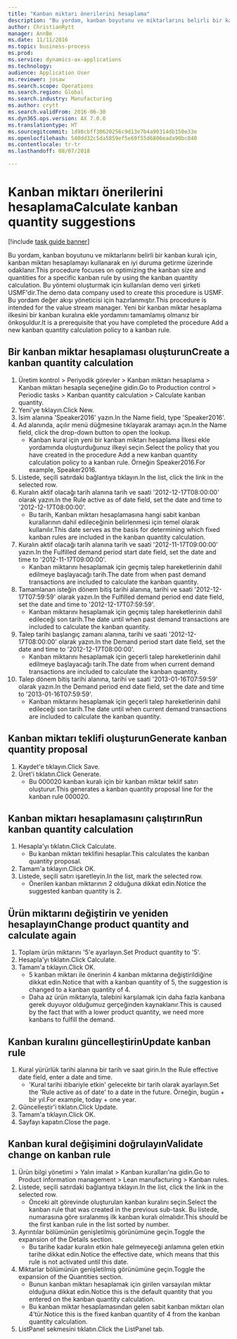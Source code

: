 ```yaml
--- 
title: "Kanban miktarı önerilerini hesaplama"
description: "Bu yordam, kanban boyutunu ve miktarlarını belirli bir kanban kuralı için, kanban miktarı hesaplamayı kullanarak en iyi duruma getirme üzerinde odaklanır."
author: ChristianRytt
manager: AnnBe
ms.date: 11/11/2016
ms.topic: business-process
ms.prod: 
ms.service: dynamics-ax-applications
ms.technology: 
audience: Application User
ms.reviewer: josaw
ms.search.scope: Operations
ms.search.region: Global
ms.search.industry: Manufacturing
ms.author: crytt
ms.search.validFrom: 2016-06-30
ms.dyn365.ops.version: AX 7.0.0
ms.translationtype: HT
ms.sourcegitcommit: 1d98cbff30620256c9d13e7b4a90314db150e33e
ms.openlocfilehash: 540dd32c5da5859ef5e69f55d6806eada90bc840
ms.contentlocale: tr-tr
ms.lasthandoff: 08/07/2018

---
```

# <a name="calculate-kanban-quantity-suggestions"></a><span data-ttu-id="f525a-103">Kanban miktarı önerilerini hesaplama</span><span class="sxs-lookup"><span data-stu-id="f525a-103">Calculate kanban quantity suggestions</span></span>

[!include [task guide banner](../../includes/task-guide-banner.md)]

<span data-ttu-id="f525a-104">Bu yordam, kanban boyutunu ve miktarlarını belirli bir kanban kuralı için, kanban miktarı hesaplamayı kullanarak en iyi duruma getirme üzerinde odaklanır.</span><span class="sxs-lookup"><span data-stu-id="f525a-104">This procedure focuses on optimizing the kanban size and quantities for a specific kanban rule by using the kanban quantity calculation.</span></span> <span data-ttu-id="f525a-105">Bu yöntemi oluşturmak için kullanılan demo veri şirketi USMF'dir.</span><span class="sxs-lookup"><span data-stu-id="f525a-105">The demo data company used to create this procedure is USMF.</span></span> <span data-ttu-id="f525a-106">Bu yordam değer akışı yöneticisi için hazırlanmıştır.</span><span class="sxs-lookup"><span data-stu-id="f525a-106">This procedure is intended for the value stream manager.</span></span> <span data-ttu-id="f525a-107">Yeni bir kanban miktar hesaplama ilkesini bir kanban kuralına ekle yordamını tamamlamış olmanız bir önkoşuldur.</span><span class="sxs-lookup"><span data-stu-id="f525a-107">It is a prerequisite that you have completed the procedure Add a new kanban quantity calculation policy to a kanban rule.</span></span>


## <a name="create-a-kanban-quantity-calculation"></a><span data-ttu-id="f525a-108">Bir kanban miktar hesaplaması oluşturun</span><span class="sxs-lookup"><span data-stu-id="f525a-108">Create a kanban quantity calculation</span></span>
1. <span data-ttu-id="f525a-109">Üretim kontrol > Periyodik görevler > Kanban miktarı hesaplama > Kanban miktarı hesapla seçeneğine gidin.</span><span class="sxs-lookup"><span data-stu-id="f525a-109">Go to Production control > Periodic tasks > Kanban quantity calculation > Calculate kanban quantity.</span></span>
2. <span data-ttu-id="f525a-110">Yeni'ye tıklayın.</span><span class="sxs-lookup"><span data-stu-id="f525a-110">Click New.</span></span>
3. <span data-ttu-id="f525a-111">İsim alanına 'Speaker2016' yazın.</span><span class="sxs-lookup"><span data-stu-id="f525a-111">In the Name field, type 'Speaker2016'.</span></span>
4. <span data-ttu-id="f525a-112">Ad alanında, açılır menü düğmesine tıklayarak aramayı açın.</span><span class="sxs-lookup"><span data-stu-id="f525a-112">In the Name field, click the drop-down button to open the lookup.</span></span>
    * <span data-ttu-id="f525a-113">Kanban kural için yeni bir kanban miktarı hesaplama İlkesi ekle yordamında oluşturduğunuz ilkeyi seçin.</span><span class="sxs-lookup"><span data-stu-id="f525a-113">Select the policy that you have created in the procedure Add a new kanban quantity calculation policy to a kanban rule.</span></span> <span data-ttu-id="f525a-114">Örneğin Speaker2016.</span><span class="sxs-lookup"><span data-stu-id="f525a-114">For example, Speaker2016.</span></span>  
5. <span data-ttu-id="f525a-115">Listede, seçili satırdaki bağlantıya tıklayın.</span><span class="sxs-lookup"><span data-stu-id="f525a-115">In the list, click the link in the selected row.</span></span>
6. <span data-ttu-id="f525a-116">Kuralın aktif olacağı tarih alanına tarih ve saati '2012-12-17T08:00:00' olarak yazın.</span><span class="sxs-lookup"><span data-stu-id="f525a-116">In the Rule active as of date field, set the date and time to '2012-12-17T08:00:00'.</span></span>
    * <span data-ttu-id="f525a-117">Bu tarih, Kanban miktarı hesaplamasına hangi sabit kanban kurallarının dahil edileceğinin belirlenmesi için temel olarak kullanılır.</span><span class="sxs-lookup"><span data-stu-id="f525a-117">This date serves as the basis for determining which fixed kanban rules are included in the kanban quantity calculation.</span></span>  
7. <span data-ttu-id="f525a-118">Kuralın aktif olacağı tarih alanına tarih ve saati '2012-11-17T09:00:00' yazın.</span><span class="sxs-lookup"><span data-stu-id="f525a-118">In the Fulfilled demand period start date field, set the date and time to '2012-11-17T09:00:00'.</span></span>
    * <span data-ttu-id="f525a-119">Kanban miktarını hesaplamak için geçmiş talep hareketlerinin dahil edilmeye başlayacağı tarih.</span><span class="sxs-lookup"><span data-stu-id="f525a-119">The date from when past demand transactions are included to calculate the kanban quantity.</span></span>  
8. <span data-ttu-id="f525a-120">Tamamlanan isteğin dönem bitiş tarihi alanına, tarihi ve saati '2012-12-17T07:59:59' olarak yazın.</span><span class="sxs-lookup"><span data-stu-id="f525a-120">In the Fulfilled demand period end date field, set the date and time to '2012-12-17T07:59:59'.</span></span>
    * <span data-ttu-id="f525a-121">Kanban miktarını hesaplamak için geçmiş talep hareketlerinin dahil edileceği son tarih.</span><span class="sxs-lookup"><span data-stu-id="f525a-121">The date until when past demand transactions are included to calculate the kanban quantity.</span></span>  
9. <span data-ttu-id="f525a-122">Talep tarihi başlangıç zamanı alanına, tarihi ve saati '2012-12-17T08:00:00' olarak yazın.</span><span class="sxs-lookup"><span data-stu-id="f525a-122">In the Demand period start date field, set the date and time to '2012-12-17T08:00:00'.</span></span>
    * <span data-ttu-id="f525a-123">Kanban miktarını hesaplamak için geçerli talep hareketlerinin dahil edilmeye başlayacağı tarih.</span><span class="sxs-lookup"><span data-stu-id="f525a-123">The date from when current demand transactions are included to calculate the kanban quantity.</span></span>  
10. <span data-ttu-id="f525a-124">Talep dönem bitiş tarihi alanına, tarihi ve saati '2013-01-16T07:59:59' olarak yazın.</span><span class="sxs-lookup"><span data-stu-id="f525a-124">In the Demand period end date field, set the date and time to '2013-01-16T07:59:59'.</span></span>
    * <span data-ttu-id="f525a-125">Kanban miktarını hesaplamak için geçerli talep hareketlerinin dahil edileceği son tarih.</span><span class="sxs-lookup"><span data-stu-id="f525a-125">The date until when current demand transactions are included to calculate the kanban quantity.</span></span>  

## <a name="generate-kanban-quantity-proposal"></a><span data-ttu-id="f525a-126">Kanban miktarı teklifi oluşturun</span><span class="sxs-lookup"><span data-stu-id="f525a-126">Generate kanban quantity proposal</span></span>
1. <span data-ttu-id="f525a-127">Kaydet'e tıklayın.</span><span class="sxs-lookup"><span data-stu-id="f525a-127">Click Save.</span></span>
2. <span data-ttu-id="f525a-128">Üret'i tıklatın.</span><span class="sxs-lookup"><span data-stu-id="f525a-128">Click Generate.</span></span>
    * <span data-ttu-id="f525a-129">Bu 000020 kanban kuralı için bir kanban miktar teklif satırı oluşturur.</span><span class="sxs-lookup"><span data-stu-id="f525a-129">This generates a kanban quantity proposal line for the kanban rule 000020.</span></span>  

## <a name="run-kanban-quantity-calculation"></a><span data-ttu-id="f525a-130">Kanban miktarı hesaplamasını çalıştırın</span><span class="sxs-lookup"><span data-stu-id="f525a-130">Run kanban quantity calculation</span></span>
1. <span data-ttu-id="f525a-131">Hesapla'yı tıklatın.</span><span class="sxs-lookup"><span data-stu-id="f525a-131">Click Calculate.</span></span>
    * <span data-ttu-id="f525a-132">Bu kanban miktarı teklifini hesaplar.</span><span class="sxs-lookup"><span data-stu-id="f525a-132">This calculates the kanban quantity proposal.</span></span>  
2. <span data-ttu-id="f525a-133">Tamam'a tıklayın.</span><span class="sxs-lookup"><span data-stu-id="f525a-133">Click OK.</span></span>
3. <span data-ttu-id="f525a-134">Listede, seçili satırı işaretleyin.</span><span class="sxs-lookup"><span data-stu-id="f525a-134">In the list, mark the selected row.</span></span>
    * <span data-ttu-id="f525a-135">Önerilen kanban miktarının 2 olduğuna dikkat edin.</span><span class="sxs-lookup"><span data-stu-id="f525a-135">Notice the suggested kanban quantity is 2.</span></span>  

## <a name="change-product-quantity-and-calculate-again"></a><span data-ttu-id="f525a-136">Ürün miktarını değiştirin ve yeniden hesaplayın</span><span class="sxs-lookup"><span data-stu-id="f525a-136">Change product quantity and calculate again</span></span>
1. <span data-ttu-id="f525a-137">Toplam ürün miktarını '5'e ayarlayın.</span><span class="sxs-lookup"><span data-stu-id="f525a-137">Set Product quantity to '5'.</span></span>
2. <span data-ttu-id="f525a-138">Hesapla'yı tıklatın.</span><span class="sxs-lookup"><span data-stu-id="f525a-138">Click Calculate.</span></span>
3. <span data-ttu-id="f525a-139">Tamam'a tıklayın.</span><span class="sxs-lookup"><span data-stu-id="f525a-139">Click OK.</span></span>
    * <span data-ttu-id="f525a-140">5 kanban miktarı ile önerinin 4 kanban miktarına değiştirildiğine dikkat edin.</span><span class="sxs-lookup"><span data-stu-id="f525a-140">Notice that with a kanban quantity of 5, the suggestion is changed to a kanban quantity of 4.</span></span>  
    * <span data-ttu-id="f525a-141">Daha az ürün miktarıyla, talebini karşılamak için daha fazla kanbana gerek duyuyor olduğumuz gerçeğinden kaynaklanır.</span><span class="sxs-lookup"><span data-stu-id="f525a-141">This is caused by the fact that with a lower product quantity, we need more kanbans to fulfill the demand.</span></span>  

## <a name="update-kanban-rule"></a><span data-ttu-id="f525a-142">Kanban kuralını güncelleştirin</span><span class="sxs-lookup"><span data-stu-id="f525a-142">Update kanban rule</span></span>
1. <span data-ttu-id="f525a-143">Kural yürürlük tarihi alanına bir tarih ve saat girin.</span><span class="sxs-lookup"><span data-stu-id="f525a-143">In the Rule effective date field, enter a date and time.</span></span>
    * <span data-ttu-id="f525a-144">'Kural tarihi itibariyle etkin' gelecekte bir tarih olarak ayarlayın.</span><span class="sxs-lookup"><span data-stu-id="f525a-144">Set the 'Rule active as of date' to a date in the future.</span></span> <span data-ttu-id="f525a-145">Örneğin, bugün + bir yıl.</span><span class="sxs-lookup"><span data-stu-id="f525a-145">For example, today + one year.</span></span>  
2. <span data-ttu-id="f525a-146">Güncelleştir'i tıklatın.</span><span class="sxs-lookup"><span data-stu-id="f525a-146">Click Update.</span></span>
3. <span data-ttu-id="f525a-147">Tamam'a tıklayın.</span><span class="sxs-lookup"><span data-stu-id="f525a-147">Click OK.</span></span>
4. <span data-ttu-id="f525a-148">Sayfayı kapatın.</span><span class="sxs-lookup"><span data-stu-id="f525a-148">Close the page.</span></span>

## <a name="validate-change-on-kanban-rule"></a><span data-ttu-id="f525a-149">Kanban kural değişimini doğrulayın</span><span class="sxs-lookup"><span data-stu-id="f525a-149">Validate change on kanban rule</span></span>
1. <span data-ttu-id="f525a-150">Ürün bilgi yönetimi > Yalın imalat > Kanban kuralları'na gidin.</span><span class="sxs-lookup"><span data-stu-id="f525a-150">Go to Product information management > Lean manufacturing > Kanban rules.</span></span>
2. <span data-ttu-id="f525a-151">Listede, seçili satırdaki bağlantıya tıklayın.</span><span class="sxs-lookup"><span data-stu-id="f525a-151">In the list, click the link in the selected row.</span></span>
    * <span data-ttu-id="f525a-152">Önceki alt görevinde oluşturulan kanban kuralını seçin.</span><span class="sxs-lookup"><span data-stu-id="f525a-152">Select the kanban rule that was created in the previous sub-task.</span></span> <span data-ttu-id="f525a-153">Bu listede, numarasına göre sıralanmış ilk kanban kuralı olmalıdır.</span><span class="sxs-lookup"><span data-stu-id="f525a-153">This should be the first kanban rule in the list sorted by number.</span></span>  
3. <span data-ttu-id="f525a-154">Ayrıntılar bölümünün genişletilmiş görünümüne geçin.</span><span class="sxs-lookup"><span data-stu-id="f525a-154">Toggle the expansion of the Details section.</span></span>
    * <span data-ttu-id="f525a-155">Bu tarihe kadar kuralın etkin hale gelmeyeceği anlamına gelen etkin tarihe dikkat edin.</span><span class="sxs-lookup"><span data-stu-id="f525a-155">Notice the effective date, which means that this rule is not activated until this date.</span></span>  
4. <span data-ttu-id="f525a-156">Miktarlar bölümünün genişletilmiş görünümüne geçin.</span><span class="sxs-lookup"><span data-stu-id="f525a-156">Toggle the expansion of the Quantities section.</span></span>
    * <span data-ttu-id="f525a-157">Bunun kanban miktarı hesaplamak için girilen varsayılan miktar olduğuna dikkat edin.</span><span class="sxs-lookup"><span data-stu-id="f525a-157">Notice this is the default quantity that you entered on the kanban quantity calculation.</span></span>  
    * <span data-ttu-id="f525a-158">Bu kanban miktar hesaplamasından gelen sabit kanban miktarı olan 4'tür.</span><span class="sxs-lookup"><span data-stu-id="f525a-158">Notice this is the fixed kanban quantity of 4 from the kanban quantity calculation.</span></span>  
5. <span data-ttu-id="f525a-159">ListPanel sekmesini tıklatın.</span><span class="sxs-lookup"><span data-stu-id="f525a-159">Click the ListPanel tab.</span></span>


